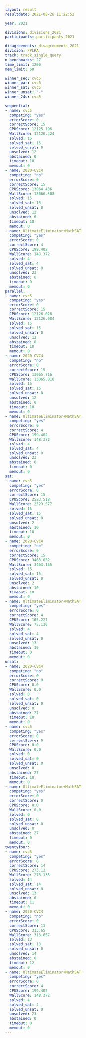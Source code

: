 ```yaml
---
layout: result
resultdate: 2021-08-26 11:22:52

year: 2021

divisions: divisions_2021
participants: participants_2021

disagreements: disagreements_2021
division: FPLRA
track: track_single_query
n_benchmarks: 27
time_limit: 1200
mem_limit: 60

winner_seq: cvc5
winner_par: cvc5
winner_sat: cvc5
winner_unsat: "-"
winner_24s: cvc5

sequential:
- name: cvc5
  competing: "yes"
  errorScore: 0
  correctScore: 15
  CPUScore: 12125.196
  WallScore: 12126.424
  solved: 15
  solved_sat: 15
  solved_unsat: 0
  unsolved: 12
  abstained: 0
  timeout: 10
  memout: 0
- name: 2020-CVC4
  competing: "no"
  errorScore: 0
  correctScore: 15
  CPUScore: 13064.436
  WallScore: 13066.508
  solved: 15
  solved_sat: 15
  solved_unsat: 0
  unsolved: 12
  abstained: 0
  timeout: 10
  memout: 0
- name: UltimateEliminator+MathSAT
  competing: "yes"
  errorScore: 0
  correctScore: 4
  CPUScore: 199.402
  WallScore: 148.372
  solved: 4
  solved_sat: 4
  solved_unsat: 0
  unsolved: 23
  abstained: 0
  timeout: 0
  memout: 0
parallel:
- name: cvc5
  competing: "yes"
  errorScore: 0
  correctScore: 15
  CPUScore: 12126.026
  WallScore: 12126.084
  solved: 15
  solved_sat: 15
  solved_unsat: 0
  unsolved: 12
  abstained: 0
  timeout: 10
  memout: 0
- name: 2020-CVC4
  competing: "no"
  errorScore: 0
  correctScore: 15
  CPUScore: 13065.716
  WallScore: 13065.818
  solved: 15
  solved_sat: 15
  solved_unsat: 0
  unsolved: 12
  abstained: 0
  timeout: 10
  memout: 0
- name: UltimateEliminator+MathSAT
  competing: "yes"
  errorScore: 0
  correctScore: 4
  CPUScore: 199.402
  WallScore: 148.372
  solved: 4
  solved_sat: 4
  solved_unsat: 0
  unsolved: 23
  abstained: 0
  timeout: 0
  memout: 0
sat:
- name: cvc5
  competing: "yes"
  errorScore: 0
  correctScore: 15
  CPUScore: 2523.518
  WallScore: 2523.577
  solved: 15
  solved_sat: 15
  solved_unsat: 0
  unsolved: 2
  abstained: 10
  timeout: 10
  memout: 0
- name: 2020-CVC4
  competing: "no"
  errorScore: 0
  correctScore: 15
  CPUScore: 3463.052
  WallScore: 3463.155
  solved: 15
  solved_sat: 15
  solved_unsat: 0
  unsolved: 2
  abstained: 10
  timeout: 10
  memout: 0
- name: UltimateEliminator+MathSAT
  competing: "yes"
  errorScore: 0
  correctScore: 4
  CPUScore: 105.227
  WallScore: 75.136
  solved: 4
  solved_sat: 4
  solved_unsat: 0
  unsolved: 13
  abstained: 10
  timeout: 0
  memout: 0
unsat:
- name: 2020-CVC4
  competing: "no"
  errorScore: 0
  correctScore: 0
  CPUScore: 0.0
  WallScore: 0.0
  solved: 0
  solved_sat: 0
  solved_unsat: 0
  unsolved: 0
  abstained: 27
  timeout: 10
  memout: 0
- name: cvc5
  competing: "yes"
  errorScore: 0
  correctScore: 0
  CPUScore: 0.0
  WallScore: 0.0
  solved: 0
  solved_sat: 0
  solved_unsat: 0
  unsolved: 0
  abstained: 27
  timeout: 10
  memout: 0
- name: UltimateEliminator+MathSAT
  competing: "yes"
  errorScore: 0
  correctScore: 0
  CPUScore: 0.0
  WallScore: 0.0
  solved: 0
  solved_sat: 0
  solved_unsat: 0
  unsolved: 0
  abstained: 27
  timeout: 0
  memout: 0
twentyfour:
- name: cvc5
  competing: "yes"
  errorScore: 0
  correctScore: 14
  CPUScore: 273.12
  WallScore: 273.135
  solved: 14
  solved_sat: 14
  solved_unsat: 0
  unsolved: 13
  abstained: 0
  timeout: 11
  memout: 0
- name: 2020-CVC4
  competing: "no"
  errorScore: 0
  correctScore: 13
  CPUScore: 313.65
  WallScore: 313.657
  solved: 13
  solved_sat: 13
  solved_unsat: 0
  unsolved: 14
  abstained: 0
  timeout: 12
  memout: 0
- name: UltimateEliminator+MathSAT
  competing: "yes"
  errorScore: 0
  correctScore: 4
  CPUScore: 199.402
  WallScore: 148.372
  solved: 4
  solved_sat: 4
  solved_unsat: 0
  unsolved: 23
  abstained: 0
  timeout: 0
  memout: 0
---
```

